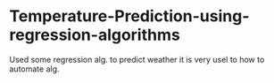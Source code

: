 # Temperature-Prediction-using-regression-algorithms
Used some regression alg. to predict weather 
it is very usel to how to automate alg.
